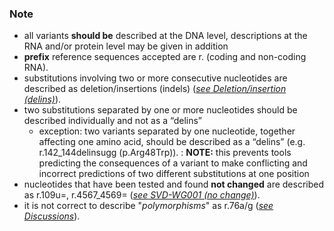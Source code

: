 ### Note

*	all variants **should be** described at the DNA level, descriptions at the RNA and/or protein level may be given in addition
*	**prefix** reference sequences accepted are r. (coding and non-coding RNA).
*	substitutions involving two or more consecutive nucleotides are described as deletion/insertions (indels) ([_see Deletion/insertion (delins)_](/recommendations/RNA/variant/delins/)).
*	two substitutions separated by one or more nucleotides should be described individually and not as a “delins”
	*	exception: two variants separated by one nucleotide, together affecting one amino acid, should be described as a “delins” (e.g. r.142_144delinsugg (p.Arg48Trp)).
	:	**NOTE:** this prevents tools predicting the consequences of a variant to make conflicting and incorrect predictions of two different substitutions at one position
*	nucleotides that have been tested and found **not changed** are described as r.109u=, r.4567_4569= ([_see SVD-WG001 (no change)_](http://www.hgvs.org/mutnomen/accepted001.html)).
*	it is not correct to describe "_polymorphisms_" as r.76a/g ([_see Discussions_](/recommendations/RNA/variant/substitution/#polymorphism)).
